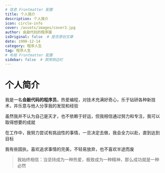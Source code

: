 ```yaml
---
# 信息 Frontmatter 配置
title: 个人简介
description: 个人简介
icon: circle-info
cover: /assets/images/cover3.jpg
author: 会敲代码的程序猿
isOriginal: false  # 是否原创文章
date: 1998-12-14
category: 程序人生
tag: 程序人生
# 布局 Frontmatter 配置
sidebar: false  # 禁用侧边栏
---
```


# 个人简介

我是一名**会敲代码的程序员**，热爱编程，对技术充满好奇心，乐于钻研各种新技术，并乐意与他人分享我的发现和经验

虽然我并不认为自己是天才，也不依赖于好运，但我相信通过努力和专注，我可以取得想要的成就

在工作中，我努力尝试有挑战性的事情，一旦决定去做，我会全力以赴，直到达到目标

我有些固执，喜欢追求事情的完美，不轻易放弃，也不喜欢半途而废

> 我始终相信：当坚持成为一种热爱，极致成为一种精神，那么成功就是一种必然

